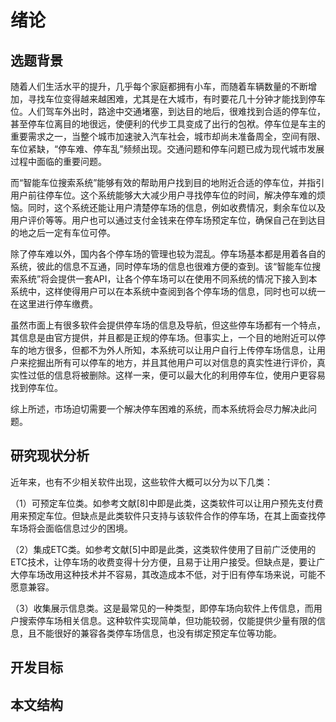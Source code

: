 # 绪论

## 选题背景

随着人们生活水平的提升，几乎每个家庭都拥有小车，而随着车辆数量的不断增加，寻找车位变得越来越困难，尤其是在大城市，有时要花几十分钟才能找到停车位。人们驾车外出时，路途中交通堵塞，到达目的地后，很难找到合适的停车位，甚至停车位离目的地很远，使便利的代步工具变成了出行的包袱。停车位是车主的重要需求之一，当整个城市加速驶入汽车社会，城市却尚未准备周全，空间有限、车位紧缺，“停车难、停车乱”频频出现。交通问题和停车问题已成为现代城市发展过程中面临的重要问题。

而“智能车位搜索系统”能够有效的帮助用户找到目的地附近合适的停车位，并指引用户前往停车位。这个系统能够大大减少用户寻找停车位的时间，解决停车难的烦恼。同时，这个系统还能让用户清楚停车场的信息，例如收费情况，剩余车位以及用户评价等等。用户也可以通过支付金钱来在停车场预定车位，确保自己在到达目的地之后一定有车位可停。

除了停车难以外，国内各个停车场的管理也较为混乱。停车场基本都是用着各自的系统，彼此的信息不互通，同时停车场的信息也很难方便的查到。该“智能车位搜索系统”将会提供一套API，让各个停车场可以在使用不同系统的情况下接入到本系统中，这样使得用户可以在本系统中查阅到各个停车场的信息，同时也可以统一在这里进行停车缴费。

虽然市面上有很多软件会提供停车场的信息及导航，但这些停车场都有一个特点，其信息是由官方提供，并且都是正规的停车场。但事实上，一个目的地附近可以停车的地方很多，但都不为外人所知，本系统可以让用户自行上传停车场信息，让用户来挖掘出所有可以停车的地方，并且其他用户可以对信息的真实性进行评价，真实性过低的信息将被删除。这样一来，便可以最大化的利用停车位，使用户更容易找到停车位。

综上所述，市场迫切需要一个解决停车困难的系统，而本系统将会尽力解决此问题。

## 研究现状分析

近年来，也有不少相关软件出现，这些软件大概可以分为以下几类：

（1）可预定车位类。如参考文献[8]中即是此类，这类软件可以让用户预先支付费用来预定车位。但缺点是此类软件只支持与该软件合作的停车场，在其上面查找停车场将会面临信息过少的困境。

（2）集成ETC类。如参考文献[5]中即是此类，这类软件使用了目前广泛使用的ETC技术，让停车场的收费变得十分方便，且易于让用户接受。但缺点是，要让广大停车场改用这种技术并不容易，其改造成本不低，对于旧有停车场来说，可能不愿意兼容。

（3）收集展示信息类。这是最常见的一种类型，即停车场向软件上传信息，而用户搜索停车场相关信息。这种软件实现简单，但功能较弱，仅能提供少量有限的信息，且不能很好的兼容各类停车场信息，也没有绑定预定车位等功能。

## 开发目标



## 本文结构

